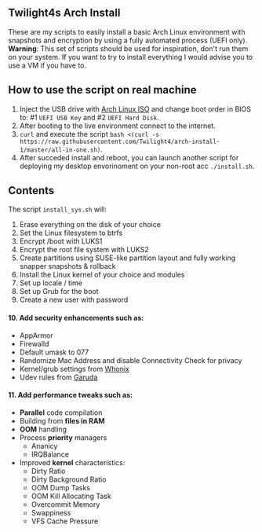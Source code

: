 ## Twilight4s Arch Install

These are my scripts to easily install a basic Arch Linux environment with snapshots and encryption by using a fully automated process (UEFI only).
**Warning**: This set of scripts should be used for inspiration, don't run them on your system. If you want to try to install everything I would advise you to use a VM if you have to.

## How to use the script on real machine
1. Inject the USB drive with [Arch Linux ISO](https://archlinux.org/download/) and change boot order in BIOS to: #1 `UEFI USB Key` and #2 `UEFI Hard Disk`.
2. After booting to the live environment connect to the internet.
3. `curl` and execute the script `bash <(curl -s https://raw.githubusercontent.com/Twilight4/arch-install-1/master/all-in-one.sh)`.
4. After succeded install and reboot, you can launch another script for deploying my desktop envorinoment on your non-root acc `./install.sh`.

## Contents
The script `install_sys.sh` will:
1. Erase everything on the disk of your choice
2. Set the Linux filesystem to btrfs
3. Encrypt /boot with LUKS1
4. Encrypt the root file system with LUKS2
5. Create partitions using SUSE-like partition layout and fully working snapper snapshots & rollback
6. Install the Linux kernel of your choice and modules
7. Set up locale / time
8. Set up Grub for the boot
9. Create a new user with password
#### 10. Add security enhancements such as:
- AppArmor
- Firewalld
- Default umask to 077
- Randomize Mac Address and disable Connectivity Check for privacy
- Kernel/grub settings from [Whonix](https://github.com/Whonix/security-misc/tree/master/etc/default)
- Udev rules from [Garuda](https://gitlab.com/garuda-linux/themes-and-settings/settings/garuda-common-settings/-/tree/master/etc/udev/rules.d)
#### 11. Add performance tweaks such as:
- **Parallel** code compilation
- Building from **files in RAM**
- **OOM** handling
- Process **priority** managers
  - Ananicy
  - IRQBalance
- Improved **kernel** characteristics:
  - Dirty Ratio
  - Dirty Background Ratio
  - OOM Dump Tasks
  - OOM Kill Allocating Task
  - Overcommit Memory
  - Swappiness
  - VFS Cache Pressure
